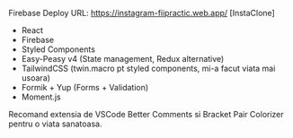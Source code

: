 Firebase Deploy URL: https://instagram-fiipractic.web.app/
[InstaClone]

- React
- Firebase
- Styled Components
- Easy-Peasy v4 (State management, Redux alternative)
- TailwindCSS (twin.macro pt styled components, mi-a facut viata mai usoara)
- Formik + Yup (Forms + Validation)
- Moment.js

Recomand extensia de VSCode Better Comments si Bracket Pair Colorizer pentru o viata sanatoasa.
